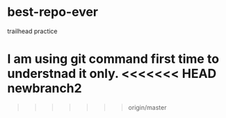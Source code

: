 # best-repo-ever
trailhead practice

I am using git command first time to understnad it only.
<<<<<<< HEAD
newbranch2
=======
>>>>>>> origin/master
